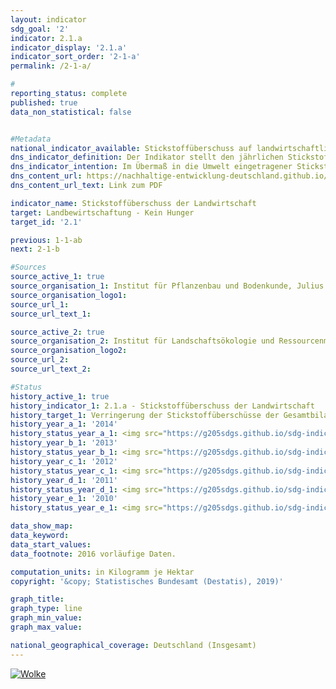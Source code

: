 ```yaml
---                       
layout: indicator                       
sdg_goal: '2'                       
indicator: 2.1.a                       
indicator_display: '2.1.a'                       
indicator_sort_order: '2-1-a'                       
permalink: /2-1-a/                       

#                       
reporting_status: complete                       
published: true                       
data_non_statistical: false                       


#Metadata                       
national_indicator_available: Stickstoffüberschuss auf landwirtschaftlich genutzen Flächen                       
dns_indicator_definition: Der Indikator stellt den jährlichen Stickstoffüberschuss für den Sektor Landwirtschaft, berechnet als Stickstoffzufuhr abzüglich Abfuhr von Stickstoff, in Kilogramm (kg) je Hektar (ha) landwirtschaftlich genutzter Fläche dar.                       
dns_indicator_intention: Im Übermaß in die Umwelt eingetragener Stickstoff führt zur Belastung von Grund- und Oberflächenwasser, zur Überversorgung von Binnengewässern, Meeren und Landökosystemen mit Nährstoffen (Eutrophierung), zur Entstehung von Treibhausgasen und versauernden Luftschadstoffen mit negativen Folgen für Klima, Artenvielfalt und Landschaftsqualität. Für den Zeitraum 2028 bis 2032 soll im Mittel eine Verringerung der Stickstoffüberschüsse der Gesamtbilanz für Deutschland auf 70 Kilogramm je Hektar landwirtschaftlich genutzter Fläche pro Jahr erreicht werden.                       
dns_content_url: https://nachhaltige-entwicklung-deutschland.github.io/open-sdg-site-starter/public/content/2.1.a.pdf                       
dns_content_url_text: Link zum PDF                       

indicator_name: Stickstoffüberschuss der Landwirtschaft                       
target: Landbewirtschaftung - Kein Hunger                       
target_id: '2.1'                       

previous: 1-1-ab                       
next: 2-1-b                       

#Sources
source_active_1: true                               
source_organisation_1: Institut für Pflanzenbau und Bodenkunde, Julius Kühn-Institut                               
source_organisation_logo1:                                
source_url_1:                                
source_url_text_1:                                

source_active_2: true                               
source_organisation_2: Institut für Landschaftsökologie und Ressourcenmanagement, Universität Gießen                               
source_organisation_logo2:                                
source_url_2:                                
source_url_text_2:                                

#Status                           
history_active_1: true                           
history_indicator_1: 2.1.a - Stickstoffüberschuss der Landwirtschaft                           
history_target_1: Verringerung der Stickstoffüberschüsse der Gesamtbilanz für Deutschland auf 70 kg/ ha landwirtschaftlich genutzter Fläche im Jahresmittel 2028-2032
history_year_a_1: '2014'                               
history_status_year_a_1: <img src="https://g205sdgs.github.io/sdg-indicators/public/Wettersymbole/Wolke.png" alt="Wolke" />
history_year_b_1: '2013'                               
history_status_year_b_1: <img src="https://g205sdgs.github.io/sdg-indicators/public/Wettersymbole/Wolke.png" alt="Wolke" />
history_year_c_1: '2012'                               
history_status_year_c_1: <img src="https://g205sdgs.github.io/sdg-indicators/public/Wettersymbole/Wolke.png" alt="Wolke" />
history_year_d_1: '2011'                               
history_status_year_d_1: <img src="https://g205sdgs.github.io/sdg-indicators/public/Wettersymbole/Sonne.png" alt="Sonne" />
history_year_e_1: '2010'                               
history_status_year_e_1: <img src="https://g205sdgs.github.io/sdg-indicators/public/Wettersymbole/Leicht bewölkt.png" alt="Leicht bewölkt" />

data_show_map:                        
data_keyword:                        
data_start_values:                        
data_footnote: 2016 vorläufige Daten.                       

computation_units: in Kilogramm je Hektar                       
copyright: '&copy; Statistisches Bundesamt (Destatis), 2019)'                       

graph_title:                        
graph_type: line                       
graph_min_value:                        
graph_max_value:                        

national_geographical_coverage: Deutschland (Insgesamt)                       
---
```

<a href="https://nachhaltige-entwicklung-deutschland.github.io/open-sdg-site-starter/status/"><img src="https://g205sdgs.github.io/sdg-indicators/public/Wettersymbole/Wolke.png" alt="Wolke" />                           
</a>